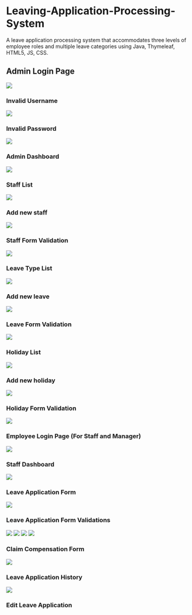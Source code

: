 # Leaving-Application-Processing-System
A leave application processing system that accommodates three levels of employee roles and multiple leave categories using Java, Thymeleaf, HTML5, JS, CSS. 
## Admin Login Page
![](Screenshots/Admin%20Login%20Portal.JPG)
### Invalid Username
![](Screenshots/Invalid%20Username.JPG)
### Invalid Password
![](Screenshots/Invalid%20Password.JPG)
### Admin Dashboard
![](Screenshots/Admin%20Home%20page.JPG)
### Staff List
![](Screenshots/Staff%20List.JPG)
### Add new staff
![](Screenshots/addNewStaff.JPG)
### Staff Form Validation
![](Screenshots/staffFormValidation.JPG)
### Leave Type List
![](Screenshots/leaveTypeList.JPG)
### Add new leave
![](Screenshots/addNewLeave.JPG)
### Leave Form Validation
![](Screenshots/leaveFormvalid.JPG)
### Holiday List
![](Screenshots/holidayList.JPG)
### Add new holiday
![](Screenshots/addNewHoliday.JPG)
### Holiday Form Validation
![](Screenshots/publicHolValidation.JPG)
### Employee Login Page (For Staff and Manager)
![](Screenshots/staffloginportal.JPG)
### Staff Dashboard
![](Screenshots/staffhomepage.JPG)
### Leave Application Form
![](Screenshots/leaveapplicationform.JPG)
### Leave Application Form Validations
![](Screenshots/InsufficientBalanceValid1.JPG)
![](Screenshots/InsufficientBalanceValid.JPG)
![](Screenshots/InsufficientBalanceValid2.JPG)
![](Screenshots/InsufficientBalanceValid3.JPG)
### Claim Compensation Form
![](Screenshots/CompensationForm.JPG)
### Leave Application History
![](Screenshots/Leaveapplicationhistory.JPG)
### Edit Leave Application
